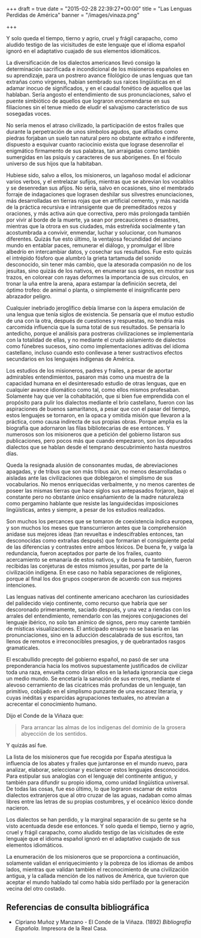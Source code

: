 +++
draft = true
date = "2015-02-28 22:39:27+00:00"
title = "Las Lenguas Perdidas de América"
banner = "/images/vinaza.png"

+++



Y solo queda el tiempo, tierno y agrio, cruel y frágil carapacho, como aludido testigo de las vicisitudes de este lenguaje que el idioma español ignoró en el adaptativo cuajado de sus elementos idiomáticos.

La diversificación de los dialectos americanos llevó consigo la determinación sacrificada e incondicional de los misioneros españoles en su aprendizaje, para un postrero avance filológico de unas lenguas que tan extrañas como vírgenes, habían sembrado sus raíces lingüísticas en el adamar inocuo de significados, y en el caudal fonético de aquellos que las hablaban. Sería angosto el entendimiento de sus pronunciaciones, salvo el puente simbiótico de aquellos que lograron encomendarse en sus filiaciones sin el tenue miedo de eludir el salvajismo característico de sus sosegadas voces.

No sería menos el atraso civilizado, la participación de estos frailes que durante la perpetración de unos símbolos agudos, que afilados como piedras forjaban un suelo tan natural pero no obstante extraño e indiferente, dispuesto a esquivar cuanto raciocinio exista que lograse desenrollar el enigmático firmamento de sus palabras, tan arraigadas como también sumergidas en las psiquis y caracteres de sus aborígenes. En el fóculo universo de sus hijos que la habitaban.  

Hubiese sido, salvo a ellos, los misioneros, un lagañoso modal el adicionar varios verbos, y el entrelazar sufijos, mientras que se abrevian los vocablos y se desenredan sus afijos. No sería, salvo en ocasiones, sino el membrado forraje de indagaciones que lograsen deshilar sus silvestres enunciaciones, más desarrolladas en tierras rojas que en artificial cemento, y más nacida de la práctica recursiva e intransigente que de premeditados rezos y oraciones, y más activa aún que correctiva, pero más prolongada también por vivir al borde de la muerte, ya sean por precauciones o desastres, mientras que la otrora en sus ciudades, más estreñida socialmente y tan acostumbrada a convivir, enmendar, luchar y solucionar, con humanos diferentes. Quizás fue esto último, la ventajosa fecundidad del anciano mundo en entablar paces, remunerar el diálogo, y promulgar el libre albedrío en intercambiar datos, y cosechar sus resultados. Fue esto quizás el intrépido fósforo que alumbró la grieta tartamuda del sonido desconocido, sin tener más cambio, que la atesorada compasión no de los jesuitas, sino quizás de los nativos, en enumerar sus signos, en mostrar sus trazos, en colorear con rayas deformes la importancia de sus círculos, en tronar la uña entre la arena, apara estampar la definición secreta, del óptimo trofeo: de animal o planta, o simplemente el insignificante pero abrazador peligro.

Cualquier inebriado jeroglífico debía limarse con la áspera emulación de una lengua que tenía siglos de existencia. Se pensaría que el mutuo estudio de una con la otra, después de cuestiones y respuestas, no tendría más carcomida influencia que la suma total de sus resultados. Se pensaría lo antedicho, porque el análisis para postreras civilizaciones se implementaría con la totalidad de ellas, y no mediante el crudo aislamiento de dialectos como fúnebres sucesos, sino como implementaciones aditivas del idioma castellano, incluso cuando esto conllevase a tener sustractivos efectos secundarios en los lenguajes indígenas de América. 

Los estudios de los misioneros, padres y frailes, a pesar de aportar admirables entendimientos, pasaron más como una muestra de la capacidad humana en el desinteresado estudio de otras lenguas, que en cualquier avance idiomático como tal, como ellos mismos profesaban. Solamente hay que ver la cohabitación, que si bien fue emprendida con el propósito para pulir los dialectos mediante el brío castellano, fueron con las aspiraciones de buenos samaritanos, a pesar que con el pasar del tiempo, estos lenguajes se tornaron, en la opaca y omitida misión que llevaron a la práctica, como causa indirecta de sus propias obras. Porque amplia es la biografía que adornaron las filas bibliotecarias de ese entonces. Y numerosos son los misioneros que a petición del gobierno listaron sus publicaciones, pero pocos más que cuando empezaron, son los depurados dialectos que se hablan desde el temprano descubrimiento hasta nuestros días. 

Queda la resignada alusión de consonantes mudas, de abreviaciones apagadas, y de tribus que son más tribus aún, no menos desarrolladas o aisladas ante las civilizaciones que doblegaron el simplismo de sus vocabularios. No menos enriquecidas verbalmente, y no menos carentes de poseer las mismas tierras que hace siglos sus antepasados forjaron, bajo el constante pero no obstante único ensañamiento de la madre naturaleza como pergamino hablante que resiste las languidecidas imposiciones lingüísticas, antes y siempre, a pesar de los estudios realizados. 

Son muchos los percances que se tomaron de coexistencia índica europea, y son muchos los meses que transcurrieron antes que la comprehensión anidase sus mejores ideas (tan revueltas e indescifrables entonces, tan desconocidas como extrañas después) que formarían el consiguiente pedal de las diferencias y contrastes entre ambos léxicos. De buena fe, y valga la redundancia, fueron aceptados por parte de los frailes, cuanto acercamiento se emanaría de estos nativos, y de buena fe también, fueron recibidas las conjeturas de estos mismos jesuitas, por parte de la civilización indígena. En ese caso no había separaciones de religiones, porque al final los dos grupos cooperaron de acuerdo con sus mejores intenciones.   

Las lenguas nativas del continente americano acecharon las curiosidades del palidecido viejo continente, como recurso que habría que ser descoronado primeramente, saciado después, y una vez a riendas con los arrales del entendimiento, remendarlo con las mejores conjugaciones del lenguaje ibérico, no solo tan anímico de signos, pero muy carente también de místicas visualizaciones. El anticipado ensayo no se basaría en las pronunciaciones, sino en la aducción descalabrada de sus escritos, tan llenos de remotos e irreconocibles presagios, y de quebrantados rasgos gramaticales.

El escabullido precepto del gobierno español, no pasó de ser una preponderancia hacia los motivos supuestamente justificados de civilizar toda una raza, envuelta como dirían ellos en la leñada ignorancia que ciega un medio mundo. Se encetaría la sanación de sus errores, mediante el alevoso cerramiento  de las cicatrices más profundas de un lenguaje, tan primitivo, cobijado en el simplismo punzante de una escasez literaria, y cuyas inéditas y esparcidas agrupaciones textuales, no atrevían a acrecentar el conocimiento humano.  

Dijo el Conde de la Viñaza que:


<blockquote>Para arrancar las almas de los indígenas del dominio de la grosera abyección de los sentidos.
</blockquote>

Y quizás así fue.

La lista de los misioneros que fue recogida por España atestigua la influencia de los abates y frailes que juntaronse en el mundo nuevo, para analizar, elaborar, seleccionar y esclarecer estos lenguajes desconocidos. Para estipular sus analogías con el lenguaje del continente antiguo, y también para difundir su propio idioma, como unidad lingüística universal. De todas las cosas, fue eso último, lo que lograron escamar de estos dialectos extranjeros que al otro cruzar de las aguas, nadaban como almas libres entre las letras de su propias costumbres, y el oceánico léxico donde nacieron.

Los dialectos se han perdido, y la marginal separación de su gente se ha visto acentuada desde ese entonces. Y solo queda el tiempo, tierno y agrio, cruel y frágil carapacho, como aludido testigo de las vicisitudes de este lenguaje que el idioma español ignoró en el adaptativo cuajado de sus elementos idiomáticos. 

La enumeración de los misioneros que se proporciona a continuación, solamente validan el enriquecimiento y la pobreza de los idiomas de ambos lados, mientras que validan también el reconocimiento de una civilización antigua, y la callada mención de los nativos de América, que tuvieron que aceptar el mundo hablado tal como había sido perfilado por la generación vecina del otro costado. 


## **Referencias de consulta bibliográfica** 

  * Cipriano Muñoz y Manzano - El Conde de la Viñaza. (1892) _Bibliografía Española._ Impresora de la Real Casa.

